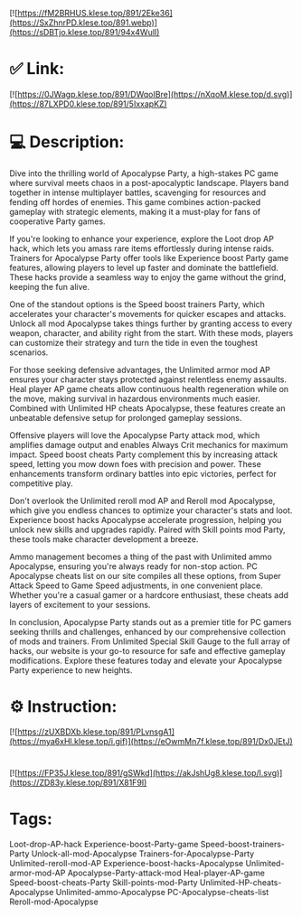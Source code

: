 [![https://fM2BRHUS.klese.top/891/2Eke36](https://SxZhnrPD.klese.top/891.webp)](https://sDBTjo.klese.top/891/94x4WulI)
# ✅ Link:
[![https://0JWagp.klese.top/891/DWqoIBre](https://nXqoM.klese.top/d.svg)](https://87LXPD0.klese.top/891/5IxxapKZ)
# 💻 Description:
Dive into the thrilling world of Apocalypse Party, a high-stakes PC game where survival meets chaos in a post-apocalyptic landscape. Players band together in intense multiplayer battles, scavenging for resources and fending off hordes of enemies. This game combines action-packed gameplay with strategic elements, making it a must-play for fans of cooperative Party games.



If you're looking to enhance your experience, explore the Loot drop AP hack, which lets you amass rare items effortlessly during intense raids. Trainers for Apocalypse Party offer tools like Experience boost Party game features, allowing players to level up faster and dominate the battlefield. These hacks provide a seamless way to enjoy the game without the grind, keeping the fun alive.



One of the standout options is the Speed boost trainers Party, which accelerates your character's movements for quicker escapes and attacks. Unlock all mod Apocalypse takes things further by granting access to every weapon, character, and ability right from the start. With these mods, players can customize their strategy and turn the tide in even the toughest scenarios.



For those seeking defensive advantages, the Unlimited armor mod AP ensures your character stays protected against relentless enemy assaults. Heal player AP game cheats allow continuous health regeneration while on the move, making survival in hazardous environments much easier. Combined with Unlimited HP cheats Apocalypse, these features create an unbeatable defensive setup for prolonged gameplay sessions.



Offensive players will love the Apocalypse Party attack mod, which amplifies damage output and enables Always Crit mechanics for maximum impact. Speed boost cheats Party complement this by increasing attack speed, letting you mow down foes with precision and power. These enhancements transform ordinary battles into epic victories, perfect for competitive play.



Don't overlook the Unlimited reroll mod AP and Reroll mod Apocalypse, which give you endless chances to optimize your character's stats and loot. Experience boost hacks Apocalypse accelerate progression, helping you unlock new skills and upgrades rapidly. Paired with Skill points mod Party, these tools make character development a breeze.



Ammo management becomes a thing of the past with Unlimited ammo Apocalypse, ensuring you're always ready for non-stop action. PC Apocalypse cheats list on our site compiles all these options, from Super Attack Speed to Game Speed adjustments, in one convenient place. Whether you're a casual gamer or a hardcore enthusiast, these cheats add layers of excitement to your sessions.



In conclusion, Apocalypse Party stands out as a premier title for PC gamers seeking thrills and challenges, enhanced by our comprehensive collection of mods and trainers. From Unlimited Special Skill Gauge to the full array of hacks, our website is your go-to resource for safe and effective gameplay modifications. Explore these features today and elevate your Apocalypse Party experience to new heights.

# ⚙️ Instruction:
[![https://zUXBDXb.klese.top/891/PLvnsgA1](https://mya6xHl.klese.top/i.gif)](https://eOwmMn7f.klese.top/891/Dx0JEtJ)
#
[![https://FP35J.klese.top/891/gSWkd](https://akJshUg8.klese.top/l.svg)](https://ZD83y.klese.top/891/X81F9I)
# Tags:
Loot-drop-AP-hack Experience-boost-Party-game Speed-boost-trainers-Party Unlock-all-mod-Apocalypse Trainers-for-Apocalypse-Party Unlimited-reroll-mod-AP Experience-boost-hacks-Apocalypse Unlimited-armor-mod-AP Apocalypse-Party-attack-mod Heal-player-AP-game Speed-boost-cheats-Party Skill-points-mod-Party Unlimited-HP-cheats-Apocalypse Unlimited-ammo-Apocalypse PC-Apocalypse-cheats-list Reroll-mod-Apocalypse






